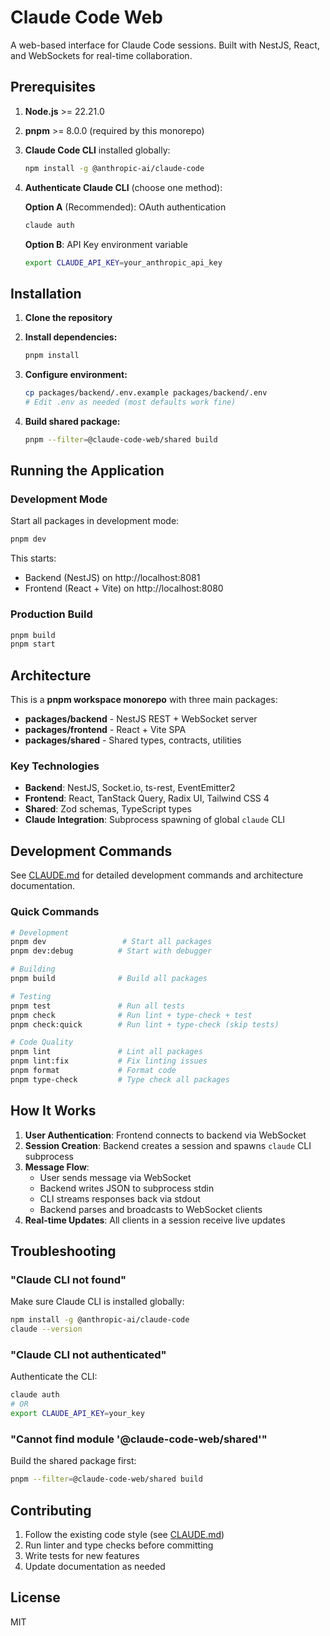 # Claude Code Web

A web-based interface for Claude Code sessions. Built with NestJS, React, and WebSockets for real-time collaboration.

## Prerequisites

1. **Node.js** >= 22.21.0
2. **pnpm** >= 8.0.0 (required by this monorepo)
3. **Claude Code CLI** installed globally:

   ```bash
   npm install -g @anthropic-ai/claude-code
   ```

4. **Authenticate Claude CLI** (choose one method):

   **Option A** (Recommended): OAuth authentication

   ```bash
   claude auth
   ```

   **Option B**: API Key environment variable

   ```bash
   export CLAUDE_API_KEY=your_anthropic_api_key
   ```

## Installation

1. **Clone the repository**

2. **Install dependencies:**

   ```bash
   pnpm install
   ```

3. **Configure environment:**

   ```bash
   cp packages/backend/.env.example packages/backend/.env
   # Edit .env as needed (most defaults work fine)
   ```

4. **Build shared package:**
   ```bash
   pnpm --filter=@claude-code-web/shared build
   ```

## Running the Application

### Development Mode

Start all packages in development mode:

```bash
pnpm dev
```

This starts:

- Backend (NestJS) on http://localhost:8081
- Frontend (React + Vite) on http://localhost:8080

### Production Build

```bash
pnpm build
pnpm start
```

## Architecture

This is a **pnpm workspace monorepo** with three main packages:

- **packages/backend** - NestJS REST + WebSocket server
- **packages/frontend** - React + Vite SPA
- **packages/shared** - Shared types, contracts, utilities

### Key Technologies

- **Backend**: NestJS, Socket.io, ts-rest, EventEmitter2
- **Frontend**: React, TanStack Query, Radix UI, Tailwind CSS 4
- **Shared**: Zod schemas, TypeScript types
- **Claude Integration**: Subprocess spawning of global `claude` CLI

## Development Commands

See [CLAUDE.md](CLAUDE.md) for detailed development commands and architecture documentation.

### Quick Commands

```bash
# Development
pnpm dev                 # Start all packages
pnpm dev:debug          # Start with debugger

# Building
pnpm build              # Build all packages

# Testing
pnpm test               # Run all tests
pnpm check              # Run lint + type-check + test
pnpm check:quick        # Run lint + type-check (skip tests)

# Code Quality
pnpm lint               # Lint all packages
pnpm lint:fix           # Fix linting issues
pnpm format             # Format code
pnpm type-check         # Type check all packages
```

## How It Works

1. **User Authentication**: Frontend connects to backend via WebSocket
2. **Session Creation**: Backend creates a session and spawns `claude` CLI subprocess
3. **Message Flow**:
   - User sends message via WebSocket
   - Backend writes JSON to subprocess stdin
   - CLI streams responses back via stdout
   - Backend parses and broadcasts to WebSocket clients
4. **Real-time Updates**: All clients in a session receive live updates

## Troubleshooting

### "Claude CLI not found"

Make sure Claude CLI is installed globally:

```bash
npm install -g @anthropic-ai/claude-code
claude --version
```

### "Claude CLI not authenticated"

Authenticate the CLI:

```bash
claude auth
# OR
export CLAUDE_API_KEY=your_key
```

### "Cannot find module '@claude-code-web/shared'"

Build the shared package first:

```bash
pnpm --filter=@claude-code-web/shared build
```

## Contributing

1. Follow the existing code style (see [CLAUDE.md](CLAUDE.md))
2. Run linter and type checks before committing
3. Write tests for new features
4. Update documentation as needed

## License

MIT
